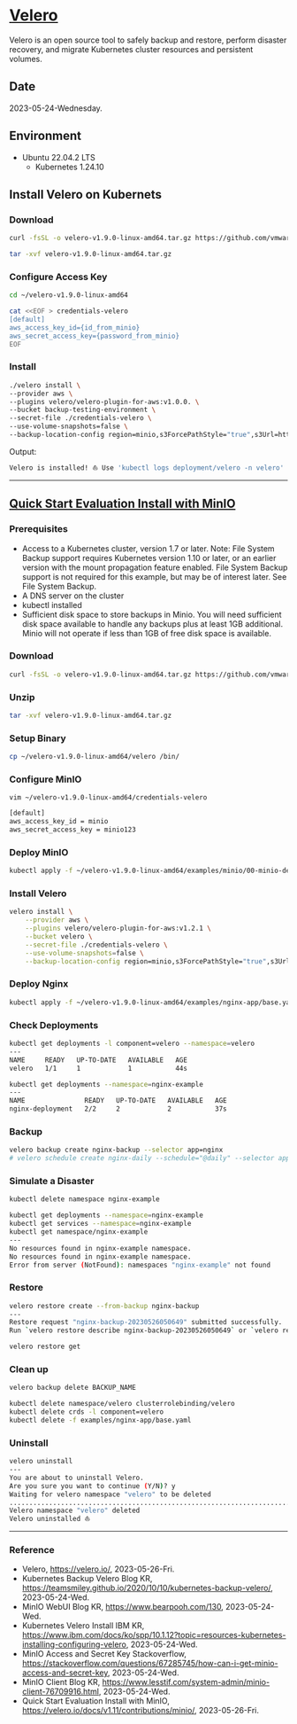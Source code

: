 # [Velero](https://velero.io/)

Velero is an open source tool to safely backup and restore, perform disaster recovery, and migrate Kubernetes cluster resources and persistent volumes.

## Date

2023-05-24-Wednesday.

## Environment

- Ubuntu 22.04.2 LTS
  - Kubernetes 1.24.10

## Install Velero on Kubernets

### Download

```Bash
curl -fsSL -o velero-v1.9.0-linux-amd64.tar.gz https://github.com/vmware-tanzu/velero/releases/download/v1.9.0/velero-v1.9.0-linux-amd64.tar.gz
```

```Bash
tar -xvf velero-v1.9.0-linux-amd64.tar.gz
```

### Configure Access Key

```Bash
cd ~/velero-v1.9.0-linux-amd64
```

```Bash
cat <<EOF > credentials-velero
[default]
aws_access_key_id={id_from_minio}
aws_secret_access_key={password_from_minio}
EOF
```

### Install

```Bash
./velero install \
--provider aws \
--plugins velero/velero-plugin-for-aws:v1.0.0. \
--bucket backup-testing-environment \
--secret-file ./credentials-velero \
--use-volume-snapshots=false \
--backup-location-config region=minio,s3ForcePathStyle="true",s3Url=http://{ip_address}:9000
```

Output:

```Bash
Velero is installed! ⛵ Use 'kubectl logs deployment/velero -n velero' to view the status.
```

---

## [Quick Start Evaluation Install with MinIO](https://velero.io/docs/v1.11/contributions/minio/)

### Prerequisites

- Access to a Kubernetes cluster, version 1.7 or later. Note: File System Backup support requires Kubernetes version 1.10 or later, or an earlier version with the mount propagation feature enabled. File System Backup support is not required for this example, but may be of interest later. See File System Backup.
- A DNS server on the cluster
- kubectl installed
- Sufficient disk space to store backups in Minio. You will need sufficient disk space available to handle any backups plus at least 1GB additional. Minio will not operate if less than 1GB of free disk space is available.

### Download

```Bash
curl -fsSL -o velero-v1.9.0-linux-amd64.tar.gz https://github.com/vmware-tanzu/velero/releases/download/v1.9.0/velero-v1.9.0-linux-amd64.tar.gz
```

### Unzip

```Bash
tar -xvf velero-v1.9.0-linux-amd64.tar.gz
```

### Setup Binary

```Bash
cp ~/velero-v1.9.0-linux-amd64/velero /bin/
```

### Configure MinIO

`vim ~/velero-v1.9.0-linux-amd64/credentials-velero`

```Bash
[default]
aws_access_key_id = minio
aws_secret_access_key = minio123
```

### Deploy MinIO

```Bash
kubectl apply -f ~/velero-v1.9.0-linux-amd64/examples/minio/00-minio-deployment.yaml
```

### Install Velero

```Bash
velero install \
    --provider aws \
    --plugins velero/velero-plugin-for-aws:v1.2.1 \
    --bucket velero \
    --secret-file ./credentials-velero \
    --use-volume-snapshots=false \
    --backup-location-config region=minio,s3ForcePathStyle="true",s3Url=http://minio.velero.svc:9000
```

### Deploy Nginx

```Bash
kubectl apply -f ~/velero-v1.9.0-linux-amd64/examples/nginx-app/base.yaml
```

### Check Deployments

```Bash
kubectl get deployments -l component=velero --namespace=velero
---
NAME     READY   UP-TO-DATE   AVAILABLE   AGE
velero   1/1     1            1           44s
```

```Bash
kubectl get deployments --namespace=nginx-example
---
NAME               READY   UP-TO-DATE   AVAILABLE   AGE
nginx-deployment   2/2     2            2           37s
```

### Backup

```Bash
velero backup create nginx-backup --selector app=nginx
# velero schedule create nginx-daily --schedule="@daily" --selector app=nginx
```

### Simulate a Disaster

```Bash
kubectl delete namespace nginx-example
```

```Bash
kubectl get deployments --namespace=nginx-example
kubectl get services --namespace=nginx-example
kubectl get namespace/nginx-example
---
No resources found in nginx-example namespace.
No resources found in nginx-example namespace.
Error from server (NotFound): namespaces "nginx-example" not found
```

### Restore

```Bash
velero restore create --from-backup nginx-backup
---
Restore request "nginx-backup-20230526050649" submitted successfully.
Run `velero restore describe nginx-backup-20230526050649` or `velero restore logs nginx-backup-20230526050649` for more details.
```

```Bash
velero restore get
```

### Clean up

```Bash
velero backup delete BACKUP_NAME
```

```Bash
kubectl delete namespace/velero clusterrolebinding/velero
kubectl delete crds -l component=velero
kubectl delete -f examples/nginx-app/base.yaml
```

### Uninstall

```Bash
velero uninstall
---
You are about to uninstall Velero.
Are you sure you want to continue (Y/N)? y
Waiting for velero namespace "velero" to be deleted
..........................................................................
Velero namespace "velero" deleted
Velero uninstalled ⛵
```

---

### Reference
- Velero, https://velero.io/, 2023-05-26-Fri.
- Kubernetes Backup Velero Blog KR, https://teamsmiley.github.io/2020/10/10/kubernetes-backup-velero/, 2023-05-24-Wed.
- MinIO WebUI Blog KR, https://www.bearpooh.com/130, 2023-05-24-Wed.
- Kubernetes Velero Install IBM KR, https://www.ibm.com/docs/ko/spp/10.1.12?topic=resources-kubernetes-installing-configuring-velero, 2023-05-24-Wed.
- MinIO Access and Secret Key Stackoverflow, https://stackoverflow.com/questions/67285745/how-can-i-get-minio-access-and-secret-key, 2023-05-24-Wed.
- MinIO Client Blog KR, https://www.lesstif.com/system-admin/minio-client-76709916.html, 2023-05-24-Wed.
- Quick Start Evaluation Install with MinIO, https://velero.io/docs/v1.11/contributions/minio/, 2023-05-26-Fri.
